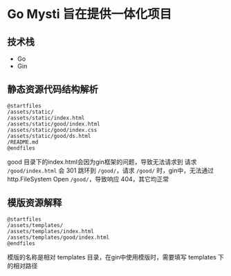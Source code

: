 # Go Mysti 旨在提供一体化项目

## 技术栈
- Go
- Gin

## 静态资源代码结构解析
```plantuml
@startfiles
/assets/static/
/assets/static/index.html
/assets/static/good/index.html
/assets/static/good/index.css
/assets/static/good/ds.html
/README.md
@endfiles
```
good 目录下的index.html会因为gin框架的问题，导致无法请求到
请求 `/good/index.html` 会 301 跳环到 `/good/`，请求 `/good/` 时，gin中，无法通过 http.FileSystem Open `/good/`，导致响应 404，其它均正常

## 模版资源解释
```plantuml
@startfiles
/assets/templates/
/assets/templates/index.html
/assets/templates/good/index.html
@endfiles
```
模版的名称是相对 templates 目录，在gin中使用模版时，需要填写 templates 下的相对路径